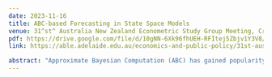 ```yaml
---
date: 2023-11-16
title: ABC-based Forecasting in State Space Models
venue: 31^st^ Australia New Zealand Econometric Study Group Meeting, Crowne Plaza Adelaide, Australia 
pdf: https://drive.google.com/file/d/10gNN-6Xk96fhUEH-RFItej5Zbjv1Y3V8/view
link: https://able.adelaide.edu.au/economics-and-public-policy/31st-australia-new-zealand-econometric-study-group-meeting

abstract: "Approximate Bayesian Computation (ABC) has gained popularity as a method for conducting inference and forecasting in complex models, most notably those which are intractable in some sense. In this paper we use ABC to produce probabilistic forecasts in state space models (SSMs). Whilst ABC-based forecasting in correctly-specified SSMs has been studied, the misspecified case has not been investigated, and it is that case which we emphasize. We invoke recent principles of 'focused' Bayesian prediction, whereby Bayesian updates are driven by a scoring rule that rewards predictive accuracy; the aim being to produce predictives that perform well in that rule, despite misspecification. Two methods are investigated for producing the focused predictions. In a simulation setting, 'coherent' predictions are in evidence for both methods: the predictive constructed via the use of a particular scoring rule predicts best according to that rule. Importantly, both focused methods typically produce more accurate forecasts than an exact, but misspecified, predictive. An empirical application to a truly intractable SSM completes the paper."
---
```


### 

